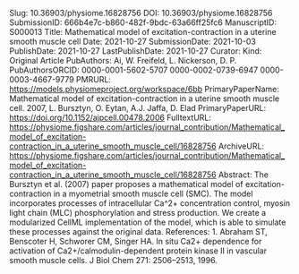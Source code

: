 Slug: 10.36903/physiome.16828756
DOI: 10.36903/physiome.16828756
SubmissionID: 666b4e7c-b860-482f-9bdc-63a66ff25fc6
ManuscriptID: S000013
Title: Mathematical model of excitation-contraction in a uterine smooth muscle cell
Date: 2021-10-27
SubmissionDate: 2021-10-03
PublishDate: 2021-10-27
LastPublishDate: 2021-10-27
Curator:
Kind: Original Article
PubAuthors: Ai, W.
    Freifeld, L.
    Nickerson, D. P.
PubAuthorsORCID: 0000-0001-5602-5707
    0000-0002-0739-6947
    0000-0003-4667-9779
PMRURL: https://models.physiomeproject.org/workspace/6bb
PrimaryPaperName: Mathematical model of excitation-contraction in a uterine smooth muscle cell. 2007, L. Bursztyn, O. Eytan, A.J. Jaffa, D. Elad
PrimaryPaperURL: https://doi.org/10.1152/ajpcell.00478.2006
FulltextURL: https://physiome.figshare.com/articles/journal_contribution/Mathematical_model_of_excitation-contraction_in_a_uterine_smooth_muscle_cell/16828756
ArchiveURL: https://physiome.figshare.com/articles/journal_contribution/Mathematical_model_of_excitation-contraction_in_a_uterine_smooth_muscle_cell/16828756
Abstract: The Bursztyn et al. (2007) paper proposes a mathematical model of excitation-contraction in a myometrial smooth muscle cell (SMC). The model incorporates processes of intracellular Ca^2+ concentration control, myosin light chain (MLC) phosphorylation and stress production. We create a modularized CellML implementation of the model, which is able to simulate these processes against the original data.
References: 1. Abraham ST, Benscoter H, Schworer CM, Singer HA. In situ Ca2+ dependence for activation of Ca2+/calmodulin-dependent protein kinase II in vascular smooth muscle cells. J Biol Chem 271: 2506–2513, 1996.